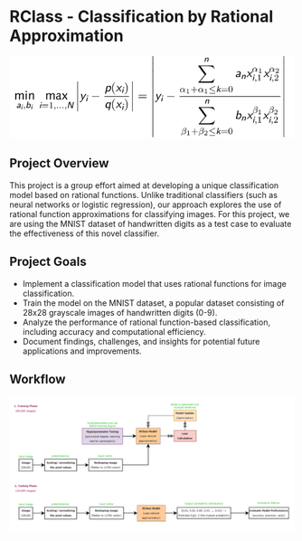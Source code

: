 # RClass - Classification by Rational Approximation
![Uni Logo](./assets/images/imp_eqn.png)

## Project Overview
This project is a group effort aimed at developing a unique classification model based on rational functions. Unlike traditional classifiers (such as neural networks or logistic regression), our approach explores the use of rational function approximations for classifying images. For this project, we are using the MNIST dataset of handwritten digits as a test case to evaluate the effectiveness of this novel classifier.

## Project Goals
- Implement a classification model that uses rational functions for image classification.
- Train the model on the MNIST dataset, a popular dataset consisting of 28x28 grayscale images of handwritten digits (0-9).
- Analyze the performance of rational function-based classification, including accuracy and computational efficiency.
- Document findings, challenges, and insights for potential future applications and improvements.

## Workflow
![Workflow1](./assets/images/Workflow.png)

